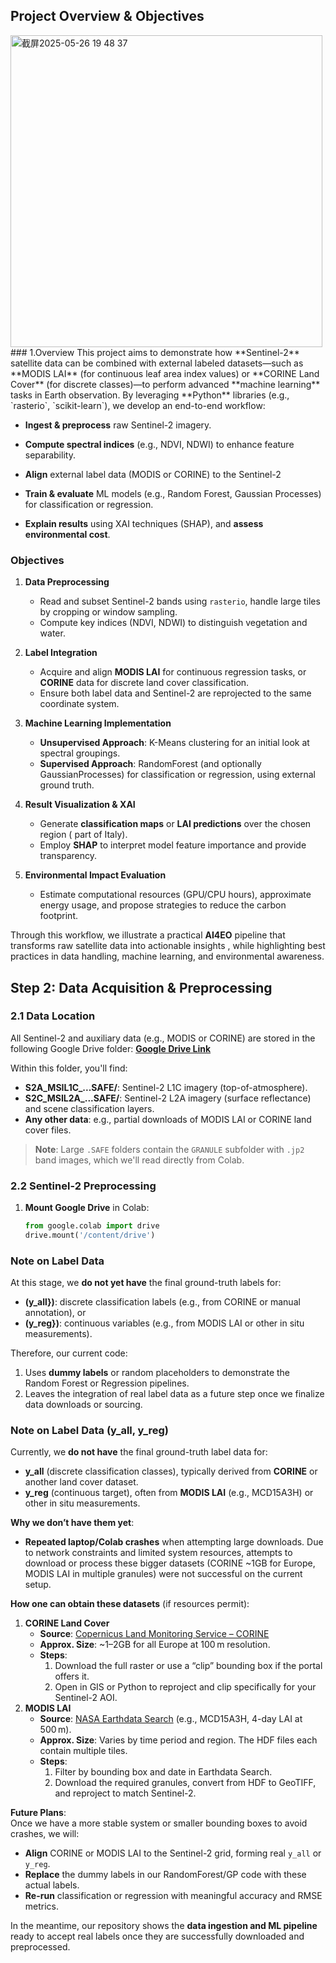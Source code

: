 

## Project Overview & Objectives
<img width="499" alt="截屏2025-05-26 19 48 37" src="https://github.com/user-attachments/assets/52777800-2f24-4134-a59a-8010d755c0fe" />
### 1.Overview
This project aims to demonstrate how **Sentinel-2** satellite data can be combined with external labeled datasets—such as **MODIS LAI** (for continuous leaf area index values) or **CORINE Land Cover** (for discrete classes)—to perform advanced **machine learning** tasks in Earth observation. By leveraging **Python** libraries (e.g., `rasterio`, `scikit-learn`), we develop an end-to-end workflow:

- **Ingest & preprocess** raw Sentinel-2 imagery.
- **Compute spectral indices** (e.g., NDVI, NDWI) to enhance feature separability.
- **Align** external label data (MODIS or CORINE) to the Sentinel-2

- **Train & evaluate** ML models (e.g., Random Forest, Gaussian Processes) for classification or regression.
- **Explain results** using XAI techniques (SHAP), and **assess environmental cost**.

### Objectives
1. **Data Preprocessing**  
   - Read and subset Sentinel-2 bands using `rasterio`, handle large tiles by cropping or window sampling.  
   - Compute key indices (NDVI, NDWI) to distinguish vegetation and water.

2. **Label Integration**  
   - Acquire and align **MODIS LAI** for continuous regression tasks, or **CORINE** data for discrete land cover classification.  
   - Ensure both label data and Sentinel-2 are reprojected to the same coordinate system.

3. **Machine Learning Implementation**  
   - **Unsupervised Approach**: K-Means clustering for an initial look at spectral groupings.  
   - **Supervised Approach**: RandomForest (and optionally GaussianProcesses) for classification or regression, using external ground truth.

4. **Result Visualization & XAI**  
   - Generate **classification maps** or **LAI predictions** over the chosen region ( part of Italy).  
   - Employ **SHAP** to interpret model feature importance and provide transparency.

5. **Environmental Impact Evaluation**  
   - Estimate computational resources (GPU/CPU hours), approximate energy usage, and propose strategies to reduce the carbon footprint.

Through this workflow, we illustrate a practical **AI4EO** pipeline that transforms raw satellite data into actionable insights , while highlighting best practices in data handling, machine learning, and environmental awareness.


## Step 2: Data Acquisition & Preprocessing

### 2.1 Data Location
All Sentinel-2 and auxiliary data (e.g., MODIS or CORINE) are stored in the following Google Drive folder:
[**Google Drive Link**](https://drive.google.com/drive/folders/1qrzCOUFN0HxSSXjxvkTllgiAwHWXsbrK?usp=sharing)

Within this folder, you'll find:
- **S2A_MSIL1C_...SAFE/**: Sentinel-2 L1C imagery (top-of-atmosphere).  
- **S2C_MSIL2A_...SAFE/**: Sentinel-2 L2A imagery (surface reflectance) and scene classification layers.  
- **Any other data**: e.g., partial downloads of MODIS LAI or CORINE land cover files.

> **Note**: Large `.SAFE` folders contain the `GRANULE` subfolder with `.jp2` band images, which we'll read directly from Colab.

### 2.2 Sentinel-2 Preprocessing
1. **Mount Google Drive** in Colab:
   ```python
   from google.colab import drive
   drive.mount('/content/drive')
### Note on Label Data
At this stage, we **do not yet have** the final ground-truth labels for:
- **\(y_all}\)**: discrete classification labels (e.g., from CORINE or manual annotation), or
- **\(y_reg}\)**: continuous variables (e.g., from MODIS LAI or other in situ measurements).

Therefore, our current code:
1. Uses **dummy labels** or random placeholders to demonstrate the Random Forest or Regression pipelines.
2. Leaves the integration of real label data as a future step once we finalize data downloads or sourcing.

### Note on Label Data (y_all, y_reg)

Currently, we **do not have** the final ground-truth label data for:
- **y_all** (discrete classification classes), typically derived from **CORINE** or another land cover dataset.
- **y_reg** (continuous target), often from **MODIS LAI** (e.g., MCD15A3H) or other in situ measurements.

**Why we don’t have them yet**:  
- **Repeated laptop/Colab crashes** when attempting large downloads. Due to network constraints and limited system resources, attempts to download or process these bigger datasets (CORINE ~1GB for Europe, MODIS LAI in multiple granules) were not successful on the current setup.

**How one can obtain these datasets** (if resources permit):
1. **CORINE Land Cover**  
   - **Source**: [Copernicus Land Monitoring Service – CORINE](https://land.copernicus.eu/pan-european/corine-land-cover)  
   - **Approx. Size**: ~1–2GB for all Europe at 100 m resolution.  
   - **Steps**: 
     1. Download the full raster or use a “clip” bounding box if the portal offers it.  
     2. Open in GIS or Python to reproject and clip specifically for your Sentinel-2 AOI.
2. **MODIS LAI**  
   - **Source**: [NASA Earthdata Search](https://search.earthdata.nasa.gov/) (e.g., MCD15A3H, 4-day LAI at 500 m).  
   - **Approx. Size**: Varies by time period and region. The HDF files each contain multiple tiles.  
   - **Steps**:
     1. Filter by bounding box and date in Earthdata Search.  
     2. Download the required granules, convert from HDF to GeoTIFF, and reproject to match Sentinel-2.  

**Future Plans**:  
Once we have a more stable system or smaller bounding boxes to avoid crashes, we will:
- **Align** CORINE or MODIS LAI to the Sentinel-2 grid, forming real `y_all` or `y_reg`.
- **Replace** the dummy labels in our RandomForest/GP code with these actual labels.
- **Re-run** classification or regression with meaningful accuracy and RMSE metrics.

In the meantime, our repository shows the **data ingestion and ML pipeline** ready to accept real labels once they are successfully downloaded and preprocessed.



